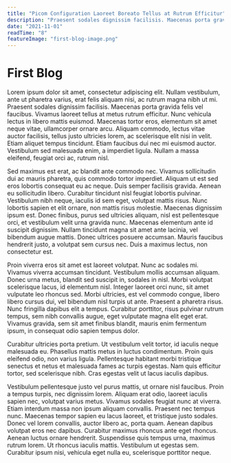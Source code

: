 ```yaml
---
title: "Picom Configuration Laoreet Boreato Tellus at Rutrum Efficitur"
description: "Praesent sodales dignissim facilisis. Maecenas porta gravida felis vel faucibus."
date: "2021-11-01"
readTime: "8"
featureImage: "first-blog-image.png"
---
```


# First Blog

Lorem ipsum dolor sit amet, consectetur adipiscing elit. Nullam vestibulum, ante ut pharetra varius, erat felis aliquam nisi, ac rutrum magna nibh ut mi. Praesent sodales dignissim facilisis. Maecenas porta gravida felis vel faucibus. Vivamus laoreet tellus at metus rutrum efficitur. Nunc vehicula lectus in libero mattis euismod. Maecenas tortor eros, elementum sit amet neque vitae, ullamcorper ornare arcu. Aliquam commodo, lectus vitae auctor facilisis, tellus justo ultricies lorem, ac scelerisque elit nisi in velit. Etiam aliquet tempus tincidunt. Etiam faucibus dui nec mi euismod auctor. Vestibulum sed malesuada enim, a imperdiet ligula. Nullam a massa eleifend, feugiat orci ac, rutrum nisl.

Sed maximus est erat, ac blandit ante commodo nec. Vivamus sollicitudin dui ac mauris pharetra, quis commodo tortor imperdiet. Aliquam ut est sed eros lobortis consequat eu ac neque. Duis semper facilisis gravida. Aenean eu sollicitudin libero. Curabitur tincidunt nisl feugiat lobortis pulvinar. Vestibulum nibh neque, iaculis id sem eget, volutpat mattis risus. Nunc lobortis sapien et elit ornare, non mattis risus molestie. Maecenas dignissim ipsum est. Donec finibus, purus sed ultricies aliquam, nisl est pellentesque orci, et vestibulum velit urna gravida nunc. Maecenas elementum ante id suscipit dignissim. Nullam tincidunt magna sit amet ante lacinia, vel bibendum augue mattis. Donec ultrices posuere accumsan. Mauris faucibus hendrerit justo, a volutpat sem cursus nec. Duis a maximus lectus, non consectetur est.

Proin viverra eros sit amet est laoreet volutpat. Nunc ac sodales mi. Vivamus viverra accumsan tincidunt. Vestibulum mollis accumsan aliquam. Donec urna metus, blandit sed suscipit in, sodales in nisl. Morbi volutpat scelerisque lacus, id elementum nisl. Integer laoreet orci nunc, sit amet vulputate leo rhoncus sed. Morbi ultricies, est vel commodo congue, libero libero cursus dui, vel bibendum nisl turpis ut ante. Praesent a pharetra risus. Nunc fringilla dapibus elit a tempus. Curabitur porttitor, risus pulvinar rutrum tempus, sem nibh convallis augue, eget vulputate magna elit eget erat. Vivamus gravida, sem sit amet finibus blandit, mauris enim fermentum ipsum, in consequat odio sapien tempus dolor.

Curabitur ultricies porta pretium. Ut vestibulum velit tortor, id iaculis neque malesuada eu. Phasellus mattis metus in luctus condimentum. Proin quis eleifend odio, non varius ligula. Pellentesque habitant morbi tristique senectus et netus et malesuada fames ac turpis egestas. Nam quis efficitur tortor, sed scelerisque nibh. Cras egestas velit ut lacus iaculis dapibus.

Vestibulum pellentesque justo vel purus mattis, ut ornare nisl faucibus. Proin a tempus turpis, nec dignissim lorem. Aliquam erat odio, laoreet iaculis sapien nec, volutpat varius metus. Vivamus sodales feugiat nunc at viverra. Etiam interdum massa non ipsum aliquam convallis. Praesent nec tempus nunc. Maecenas tempor sapien eu lacus laoreet, et tristique justo sodales. Donec vel lorem convallis, auctor libero ac, porta quam. Aenean dapibus volutpat eros nec dapibus. Curabitur maximus rhoncus ante eget rhoncus. Aenean luctus ornare hendrerit. Suspendisse quis tempus urna, maximus rutrum lorem. Ut rhoncus iaculis mattis. Vestibulum ut egestas sem. Curabitur ipsum nisi, vehicula eget nulla eu, scelerisque porttitor neque.
